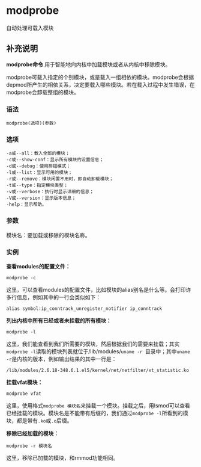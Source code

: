 # modprobe

自动处理可载入模块

## 补充说明

**modprobe命令** 用于智能地向内核中加载模块或者从内核中移除模块。

modprobe可载入指定的个别模块，或是载入一组相依的模块。modprobe会根据depmod所产生的相依关系，决定要载入哪些模块。若在载入过程中发生错误，在modprobe会卸载整组的模块。

### 语法

```
modprobe(选项)(参数)
```

### 选项

```
-a或--all：载入全部的模块；
-c或--show-conf：显示所有模块的设置信息；
-d或--debug：使用排错模式；
-l或--list：显示可用的模块；
-r或--remove：模块闲置不用时，即自动卸载模块；
-t或--type：指定模块类型；
-v或--verbose：执行时显示详细的信息；
-V或--version：显示版本信息；
-help：显示帮助。
```

### 参数

模块名：要加载或移除的模块名称。

### 实例

**查看modules的配置文件：**

```
modprobe -c
```

这里，可以查看modules的配置文件，比如模块的alias别名是什么等。会打印许多行信息，例如其中的一行会类似如下：

```
alias symbol:ip_conntrack_unregister_notifier ip_conntrack
```

**列出内核中所有已经或者未挂载的所有模块：**

```
modprobe -l
```

这里，我们能查看到我们所需要的模块，然后根据我们的需要来挂载；其实`modprobe -l`​读取的模块列表就位于/lib/modules/`uname -r ​`​目录中；其中`uname -r`​是内核的版本，例如输出结果的其中一行是：

```
/lib/modules/2.6.18-348.6.1.el5/kernel/net/netfilter/xt_statistic.ko
```

**挂载vfat模块：**

```
modprobe vfat
```

这里，使用格式`modprobe 模块名`​来挂载一个模块。挂载之后，用lsmod可以查看已经挂载的模块。模块名是不能带有后缀的，我们通过`modprobe -l`​所看到的模块，都是带有`.ko`​或`.o`​后缀。

**移除已经加载的模块：**

```
modprobe -r 模块名
```

这里，移除已加载的模块，和rmmod功能相同。
